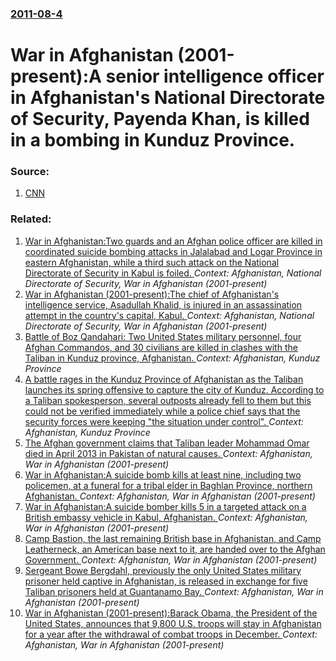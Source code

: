 ### [2011-08-4](/news/2011/08/4/index.md)

# War in Afghanistan (2001-present):A senior intelligence officer in Afghanistan's National Directorate of Security, Payenda Khan, is killed in a bombing in  Kunduz Province. 




### Source:

1. [CNN](http://edition.cnn.com/2011/WORLD/asiapcf/08/04/afghanistan.provincial.intelligence.official.killed/)

### Related:

1. [War in Afghanistan:Two guards and an Afghan police officer are killed in coordinated suicide bombing attacks in Jalalabad and Logar Province in eastern Afghanistan, while a third such attack on the National Directorate of Security in Kabul is foiled. ](/news/2013/02/24/war-in-afghanistan-ptwo-guards-and-an-afghan-police-officer-are-killed-in-coordinated-suicide-bombing-attacks-in-jalalabad-and-logar-provinc.md) _Context: Afghanistan, National Directorate of Security, War in Afghanistan (2001-present)_
2. [War in Afghanistan (2001-present):The chief of Afghanistan's intelligence service, Asadullah Khalid, is injured in an assassination attempt in the country's capital, Kabul. ](/news/2012/12/6/war-in-afghanistan-2001apresent-pthe-chief-of-afghanistan-s-intelligence-service-asadullah-khalid-is-injured-in-an-assassination-attem.md) _Context: Afghanistan, National Directorate of Security, War in Afghanistan (2001-present)_
3. [Battle of Boz Qandahari: Two United States military personnel, four Afghan Commandos, and 30 civilians are killed in clashes with the Taliban in Kunduz province, Afghanistan. ](/news/2016/11/3/battle-of-boz-qandahari-two-united-states-military-personnel-four-afghan-commandos-and-30-civilians-are-killed-in-clashes-with-the-taliba.md) _Context: Afghanistan, Kunduz Province_
4. [A battle rages in the Kunduz Province of Afghanistan as the Taliban launches its spring offensive to capture the city of Kunduz. According to a Taliban spokesperson, several outposts already fell to them but this could not be verified immediately while a police chief says that the security forces were keeping "the situation under control". ](/news/2016/04/15/a-battle-rages-in-the-kunduz-province-of-afghanistan-as-the-taliban-launches-its-spring-offensive-to-capture-the-city-of-kunduz-according-t.md) _Context: Afghanistan, Kunduz Province_
5. [The Afghan government claims that Taliban leader Mohammad Omar died in April 2013 in Pakistan of natural causes. ](/news/2015/07/29/the-afghan-government-claims-that-taliban-leader-mohammad-omar-died-in-april-2013-in-pakistan-of-natural-causes.md) _Context: Afghanistan, War in Afghanistan (2001-present)_
6. [War in Afghanistan:A suicide bomb kills at least nine, including two policemen, at a funeral for a tribal elder in Baghlan Province, northern Afghanistan. ](/news/2014/12/1/war-in-afghanistan-pa-suicide-bomb-kills-at-least-nine-including-two-policemen-at-a-funeral-for-a-tribal-elder-in-baghlan-province-northe.md) _Context: Afghanistan, War in Afghanistan (2001-present)_
7. [War in Afghanistan:A suicide bomber kills 5 in a targeted attack on a British embassy vehicle in Kabul, Afghanistan. ](/news/2014/11/27/war-in-afghanistan-pa-suicide-bomber-kills-5-in-a-targeted-attack-on-a-british-embassy-vehicle-in-kabul-afghanistan.md) _Context: Afghanistan, War in Afghanistan (2001-present)_
8. [Camp Bastion, the last remaining British base in Afghanistan, and Camp Leatherneck, an American base next to it, are handed over to the Afghan Government. ](/news/2014/10/26/camp-bastion-the-last-remaining-british-base-in-afghanistan-and-camp-leatherneck-an-american-base-next-to-it-are-handed-over-to-the-afgh.md) _Context: Afghanistan, War in Afghanistan (2001-present)_
9. [Sergeant Bowe Bergdahl, previously the only United States military prisoner held captive in Afghanistan, is released in exchange for five Taliban prisoners held at Guantanamo Bay. ](/news/2014/05/31/sergeant-bowe-bergdahl-previously-the-only-united-states-military-prisoner-held-captive-in-afghanistan-is-released-in-exchange-for-five-ta.md) _Context: Afghanistan, War in Afghanistan (2001-present)_
10. [War in Afghanistan (2001-present):Barack Obama, the President of the United States, announces that 9,800 U.S. troops will stay in Afghanistan for a year after the withdrawal of combat troops in December. ](/news/2014/05/27/war-in-afghanistan-2001apresent-pbarack-obama-the-president-of-the-united-states-announces-that-9-800-u-s-troops-will-stay-in-afghani.md) _Context: Afghanistan, War in Afghanistan (2001-present)_
